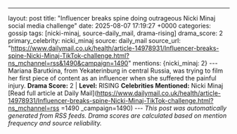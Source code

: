 ---
layout: post
title: "Influencer breaks spine doing outrageous Nicki Minaj social media challenge"
date: 2025-08-07 17:19:27 +0000
categories: gossip
tags: [nicki-minaj, source-daily_mail, drama-rising]
drama_score: 2
primary_celebrity: nicki_minaj
source: daily_mail
source_url: "https://www.dailymail.co.uk/health/article-14978931/Influencer-breaks-spine-Nicki-Minaj-TikTok-challenge.html?ns_mchannel=rss&1490&campaign=1490"
mentions: {nicki_minaj: 2} --- Mariana Barutkina, from Yekaterinburg in central Russia, was trying to film her first piece of content as an influencer when she suffered the painful injury. **Drama Score:** 2 | **Level:** RISING **Celebrities Mentioned:** Nicki Minaj [Read full article at Daily Mail](https://www.dailymail.co.uk/health/article-14978931/Influencer-breaks-spine-Nicki-Minaj-TikTok-challenge.html?ns_mchannel=rss =1490 _campaign=1490) --- *This post was automatically generated from RSS feeds. Drama scores are calculated based on mention frequency and source reliability.*